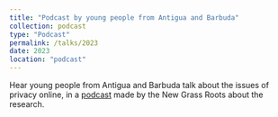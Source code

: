 ```yaml
---
title: "Podcast by young people from Antigua and Barbuda"
collection: podcast
type: "Podcast"
permalink: /talks/2023
date: 2023
location: "podcast"
---
```


Hear young people from Antigua and Barbuda talk about the issues of privacy online, in a [podcast](https://podcasts.apple.com/us/podcast/bonus-youth-and-data-privacy/id1477913634?i=1000598265907) made by the New Grass Roots about the research.
